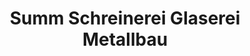 ---
title: "Summ Schreinerei Glaserei Metallbau"
url: /villingen-schwenningen/summ-schreinerei-glaserei-metallbau/
shop: Glaserei
---